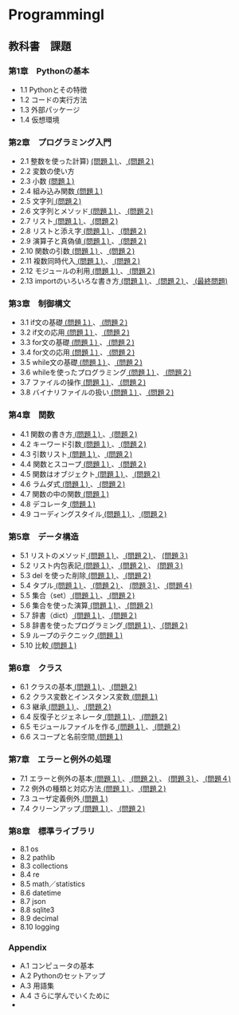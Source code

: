 #  ProgrammingI
## 教科書　課題
###  第1章　Pythonの基本
- 1.1 Pythonとその特徴
- 1.2 コードの実行方法
- 1.3 外部パッケージ
- 1.4 仮想環境
###  第2章　プログラミング入門
- 2.1 整数を使った計算) [ (問題１) ](./CHAPTER02/Q2_1_1.py)、[ (問題２) ](./CHAPTER02/Q2_1_2.py)
- 2.2 変数の使い方
- 2.3 小数 [ (問題１) ](./CHAPTER02/Q2_3_1.py) 
- 2.4 組み込み関数[ (問題１) ](./CHAPTER02/Q2_4_1.py)
- 2.5 文字列[ (問題２) ](./CHAPTER02/Q2_5_2.py)
- 2.6 文字列とメソッド[ (問題１) ](./CHAPTER02/Q2_6_1.py)、[ (問題２) ](./CHAPTER02/Q2_6_2.py)
- 2.7 リスト[ (問題１) ](./CHAPTER02/Q2_7_1.py)、[ (問題２) ](./CHAPTER02/Q2_7_2.py)
- 2.8 リストと添え字[ (問題１) ](./CHAPTER02/Q2_8_1.py)、[ (問題２) ](./CHAPTER02/Q2_8_2.py)
- 2.9 演算子と真偽値[ (問題１) ](./CHAPTER02/Q2_9_1.py)、[ (問題２) ](./CHAPTER02/Q2_9_2.py)
- 2.10 関数の引数[ (問題１) ](./CHAPTER02/Q2_10_1.py)、[ (問題２) ](./CHAPTER02/Q2_10_2.py)
- 2.11 複数同時代入[ (問題１) ](./CHAPTER02/Q2_11_1.py)、[ (問題２) ](./CHAPTER02/Q2_11_2.py)
- 2.12 モジュールの利用[ (問題１) ](./CHAPTER02/Q2_12_1.py)、[ (問題２) ](./CHAPTER02/Q2_12_2.py)
- 2.13 importのいろいろな書き方[ (問題１) ](./CHAPTER02/Q2_13_1.py)、[ (問題２) ](./CHAPTER02/Q2_13_2.py)、[ (最終問題) ](./CHAPTER02/Q2_final.py)
###  第3章　制御構文
- 3.1 if文の基礎[ (問題１) ](./CHAPTER03/Q3_1_1.py)、[ (問題２) ](./CHAPTER03/Q3_1_2.py)
- 3.2 if文の応用[ (問題１) ](./CHAPTER03/Q3_2_1.py)、[ (問題２) ](./CHAPTER03/Q3_2_2.py)
- 3.3 for文の基礎[ (問題１) ](./CHAPTER03/Q3_3_1.py)、[ (問題２) ](./CHAPTER03/Q3_3_2.py)
- 3.4 for文の応用[ (問題１) ](./CHAPTER03/Q3_4_1.py)、[ (問題２) ](./CHAPTER03/Q3_4_2.py)
- 3.5 while文の基礎[ (問題１) ](./CHAPTER03/Q3_5_1.py)、[ (問題２) ](./CHAPTER03/Q3_5_2.py)
- 3.6 whileを使ったプログラミング[ (問題１) ](./CHAPTER03/Q3_6_1.py)、[ (問題２) ](./CHAPTER03/Q3_6_2.py) 
- 3.7 ファイルの操作[ (問題１) ](./CHAPTER03/Q3_7_1.py)、[ (問題２) ](./CHAPTER03/Q3_7_2.py) 
- 3.8 バイナリファイルの扱い[ (問題１) ](./CHAPTER03/Q3_8_1.py)、[ (問題２) ](./CHAPTER03/Q3_8_2.py) 
###  第4章　関数
- 4.1 関数の書き方[ (問題１) ](./CHAPTER04/Q4_1_1.py)、[ (問題２) ](./CHAPTER04/Q4_1_2.py) 
- 4.2 キーワード引数[ (問題１) ](./CHAPTER04/Q4_2_1.py)、[ (問題２) ](./CHAPTER04/Q4_2_2.py) 
- 4.3 引数リスト[ (問題１) ](./CHAPTER04/Q4_3_1.py)、[ (問題２) ](./CHAPTER04/Q4_3_2.py) 
- 4.4 関数とスコープ[ (問題１) ](./CHAPTER04/Q4_4_1.py)、[ (問題２) ](./CHAPTER04/Q4_4_2.py) 
- 4.5 関数はオブジェクト[ (問題１) ](./CHAPTER04/Q4_5_1.py)、[ (問題２) ](./CHAPTER04/Q4_5_2.py) 
- 4.6 ラムダ式[ (問題１) ](./CHAPTER04/Q4_6_1.py)、[ (問題２) ](./CHAPTER04/Q4_6_2.py) 
- 4.7 関数の中の関数[ (問題１) ](./CHAPTER04/Q4_7_1.py) 
- 4.8 デコレータ[ (問題１) ](./CHAPTER04/Q4_8_1.py) 
- 4.9 コーディングスタイル[ (問題１) ](./CHAPTER04/Q4_9_1.py)、[ (問題２) ](./CHAPTER04/Q4_9_2.py)
###  第5章　データ構造
- 5.1 リストのメソッド[ (問題１) ](./CHAPTER05/Q5_1_1.py)、[ (問題２) ](./CHAPTER05/Q5_1_2.py)、 [ (問題３) ](./CHAPTER05/Q5_1_3.py)
- 5.2 リスト内包表記[ (問題１) ](./CHAPTER05/Q5_2_1.py)、[ (問題２) ](./CHAPTER05/Q5_2_2.py)、 [ (問題３) ](./CHAPTER05/Q5_2_3.py)   
- 5.3 del を使った削除[ (問題１) ](./CHAPTER05/Q5_3_1.py)、[ (問題２) ](./CHAPTER05/Q5_3_2.py)
- 5.4 タプル[ (問題１) ](./CHAPTER05/Q5_4_1.py)、[ (問題２) ](./CHAPTER05/Q5_4_2.py)、 [ (問題３) ](./CHAPTER05/Q5_4_3.py)、[ (問題４) ](./CHAPTER05/Q5_4_4.py)
- 5.5 集合（set）[ (問題１) ](./CHAPTER05/Q5_5_1.py)、[ (問題２) ](./CHAPTER05/Q5_5_2.py) 
- 5.6 集合を使った演算[ (問題１) ](./CHAPTER05/Q5_6_1.py)、[ (問題２) ](./CHAPTER05/Q5_6_2.py) 
- 5.7 辞書（dict）[ (問題１) ](./CHAPTER05/Q5_7_1.py)、[ (問題２) ](./CHAPTER05/Q5_7_2.py) 
- 5.8 辞書を使ったプログラミング[ (問題１) ](./CHAPTER05/Q5_8_1.py)、[ (問題２) ](./CHAPTER05/Q5_8_2.py) 
- 5.9 ループのテクニック[ (問題１) ](./CHAPTER05/Q5_9_1.py) 
- 5.10 比較[ (問題１) ](./CHAPTER05/Q5_10_1.py) 
###  第6章　クラス
- 6.1 クラスの基本[ (問題１) ](./CHAPTER06/Q6_1_1.py)、[ (問題２) ](./CHAPTER06/Q6_1_2.py) 
- 6.2 クラス変数とインスタンス変数[ (問題１) ](./CHAPTER06/Q6_2_1.py)
- 6.3 継承[ (問題１) ](./CHAPTER06/Q6_3_1.py)、[ (問題２) ](./CHAPTER06/Q6_3_2.py) 
- 6.4 反復子とジェネレータ[ (問題１) ](./CHAPTER06/Q6_4_1.py)、[ (問題２) ](./CHAPTER06/Q6_4_2.py) 
- 6.5 モジュールファイルを作る[ (問題１) ](./CHAPTER06/Q6_5_1.py)、[ (問題２) ](./CHAPTER06/Q6_5_2.py) 
- 6.6 スコープと名前空間[ (問題１) ](./CHAPTER06/Q6_6_1.py)
###  第7章　エラーと例外の処理
- 7.1 エラーと例外の基本[ (問題１) ](./CHAPTER07/Q7_1_1.py)、[ (問題２) ](./CHAPTER07/Q7_1_2.py)、 [ (問題３) ](./CHAPTER07/Q7_1_3.py)、[ (問題４) ](./CHAPTER07/Q7_1_4.py)
- 7.2 例外の種類と対応方法[ (問題１) ](./CHAPTER07/Q7_2_1.py)、[ (問題２) ](./CHAPTER07/Q7_2_2.py)
- 7.3 ユーザ定義例外[ (問題１) ](./CHAPTER07/Q7_3_1.py)
- 7.4 クリーンアップ[ (問題１) ](./CHAPTER07/Q7_4_1.py)、[ (問題２) ](./CHAPTER07/Q7_4_2.py)
###  第8章　標準ライブラリ
- 8.1 os
- 8.2 pathlib
- 8.3 collections
- 8.4 re
- 8.5 math／statistics
- 8.6 datetime
- 8.7 json
- 8.8 sqlite3
- 8.9 decimal
- 8.10 logging
###  Appendix
- A.1 コンピュータの基本
- A.2 Pythonのセットアップ
- A.3 用語集
- A.4 さらに学んでいくために
- 

